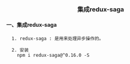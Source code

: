 <div align='center'>
  <h3>集成redux-saga</h3>
</div>

#### 一、集成redux-saga
     
      1. redux-saga : 是用来处理异步操作的。
      
      2. 安装
        npm i redux-saga@^0.16.0 -S
